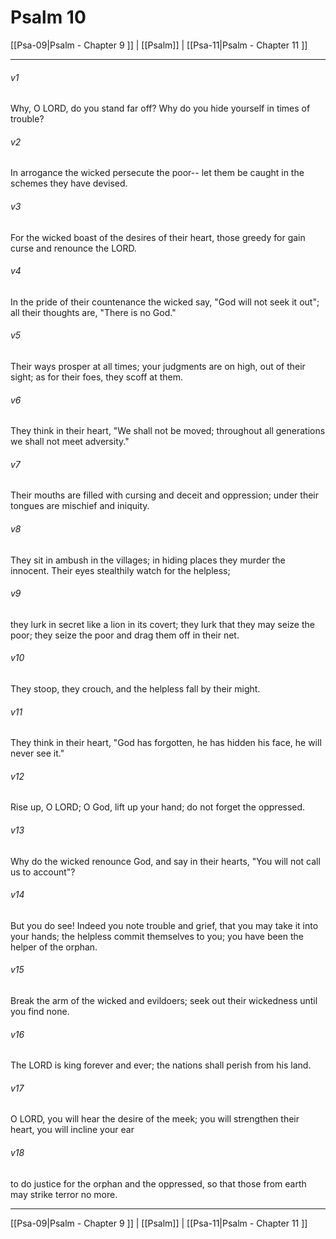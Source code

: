 # Psalm 10

[[Psa-09|Psalm - Chapter 9 ]] | [[Psalm]] | [[Psa-11|Psalm - Chapter 11 ]]
***

###### v1
Why, O LORD, do you stand far off? Why do you hide yourself in times of trouble?
###### v2
In arrogance the wicked persecute the poor-- let them be caught in the schemes they have devised.
###### v3
For the wicked boast of the desires of their heart, those greedy for gain curse and renounce the LORD.
###### v4
In the pride of their countenance the wicked say, "God will not seek it out"; all their thoughts are, "There is no God."
###### v5
Their ways prosper at all times; your judgments are on high, out of their sight; as for their foes, they scoff at them.
###### v6
They think in their heart, "We shall not be moved; throughout all generations we shall not meet adversity."
###### v7
Their mouths are filled with cursing and deceit and oppression; under their tongues are mischief and iniquity.
###### v8
They sit in ambush in the villages; in hiding places they murder the innocent. Their eyes stealthily watch for the helpless;
###### v9
they lurk in secret like a lion in its covert; they lurk that they may seize the poor; they seize the poor and drag them off in their net.
###### v10
They stoop, they crouch, and the helpless fall by their might.
###### v11
They think in their heart, "God has forgotten, he has hidden his face, he will never see it."
###### v12
Rise up, O LORD; O God, lift up your hand; do not forget the oppressed.
###### v13
Why do the wicked renounce God, and say in their hearts, "You will not call us to account"?
###### v14
But you do see! Indeed you note trouble and grief, that you may take it into your hands; the helpless commit themselves to you; you have been the helper of the orphan.
###### v15
Break the arm of the wicked and evildoers; seek out their wickedness until you find none.
###### v16
The LORD is king forever and ever; the nations shall perish from his land.
###### v17
O LORD, you will hear the desire of the meek; you will strengthen their heart, you will incline your ear
###### v18
to do justice for the orphan and the oppressed, so that those from earth may strike terror no more.

***

[[Psa-09|Psalm - Chapter 9 ]] | [[Psalm]] | [[Psa-11|Psalm - Chapter 11 ]]
